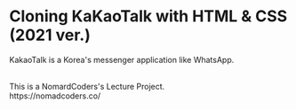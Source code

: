 # Cloning KaKaoTalk with HTML & CSS (2021 ver.)
<p>KakaoTalk is a Korea's messenger application like WhatsApp.</p>
<br>
This is a NomardCoders's Lecture Project.<br>
https://nomadcoders.co/
